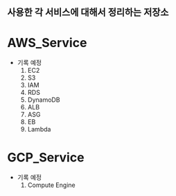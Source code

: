 ## 사용한 각 서비스에 대해서 정리하는 저장소

# AWS_Service

- 기록 예정
  1. EC2
  2. S3
  3. IAM
  4. RDS
  5. DynamoDB
  6. ALB
  7. ASG
  8. EB
  9. Lambda


# GCP_Service

- 기록 예정
  1. Compute Engine
